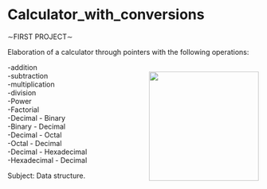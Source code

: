 # Calculator_with_conversions

∼FIRST PROJECT∼


Elaboration of a calculator through pointers with the following operations: 

-addition <br>
<img align="right" height="220em" align="right" src="https://user-images.githubusercontent.com/69487958/147026750-0c92d243-6358-45a5-9844-52e46d8cbd0a.gif"/>
-subtraction <br>
-multiplication <br> 
-division <br>
-Power <br>
-Factorial <br>
-Decimal - Binary <br>
-Binary - Decimal <br>
-Decimal - Octal <br>
-Octal - Decimal <br>
-Decimal - Hexadecimal <br>
-Hexadecimal - Decimal <br>

Subject: Data structure.
